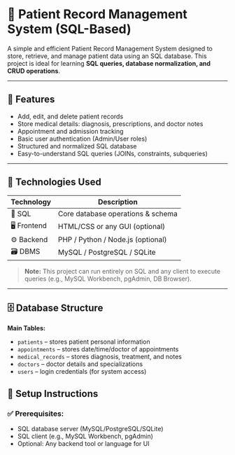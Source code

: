 # 🏥 Patient Record Management System (SQL-Based)

A simple and efficient Patient Record Management System designed to store, retrieve, and manage patient data using an SQL database. This project is ideal for learning **SQL queries, database normalization, and CRUD operations**.

---

## 📌 Features

- Add, edit, and delete patient records
- Store medical details: diagnosis, prescriptions, and doctor notes
- Appointment and admission tracking
- Basic user authentication (Admin/User roles)
- Structured and normalized SQL database
- Easy-to-understand SQL queries (JOINs, constraints, subqueries)

---

## 🧰 Technologies Used

| Technology       | Description                         |
|------------------|-------------------------------------|
| 💾 SQL           | Core database operations & schema   |
| 🖥️ Frontend     | HTML/CSS or any GUI (optional)      |
| ⚙️ Backend      | PHP / Python / Node.js (optional)   |
| 🗃️ DBMS         | MySQL / PostgreSQL / SQLite         |

> **Note:** This project can run entirely on SQL and any client to execute queries (e.g., MySQL Workbench, pgAdmin, DB Browser).

---

## 🗄️ Database Structure

**Main Tables:**

- `patients` – stores patient personal information
- `appointments` – stores date/time/doctor of appointments
- `medical_records` – stores diagnosis, treatment, and notes
- `doctors` – doctor details and specializations
- `users` – login credentials (for system access)


## 🔧 Setup Instructions

### ✅ Prerequisites:
- SQL database server (MySQL/PostgreSQL/SQLite)
- SQL client (e.g., MySQL Workbench, pgAdmin)
- Optional: Any backend tool or language for UI

